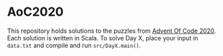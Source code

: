 # AoC2020
This repository holds solutions to the puzzles from [Advent Of Code 2020](https://adventofcode.com/). Each solution is written in Scala. To solve Day X, place your input in `data.txt` and compile and run `src/DayX.main()`.
